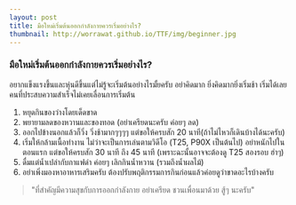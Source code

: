 ```yaml
---
layout: post
title: มือใหม่เริ่มต้นออกกำลังกายควรเริ่มอย่างไร?
thumbnail: http://worrawat.github.io/TTF/img/beginner.jpg
---
```


### มือใหม่เริ่มต้นออกกำลังกายควรเริ่มอย่างไร?
อยากแข็งแรงขึ้นและหุ่นดีขึ้นแต่ไม่รู้จะเริ่มต้นอย่างไรมั้ยครับ
อย่าคิดมาก ยิ่งคิดมากยิ่งเริ่มช้า เริ่มได้เลย
คนที่ประสบความสำเร็จไม่เคยเลื่อนการเริ่มต้น

 1. หยุดกินของว่างโดยเด็ดขาด
 2. พยายามลดของหวานและของทอด (อย่าเครียดนะครับ ค่อยๆ ลด)
 3. ออกไปข้างนอกแล้วก็วิ่ง วิ่งช้ามากๆๆๆๆ แต่ขอให้ครบสัก 20 นาที(ถ้าไม่ไหวก็เดินบ้างได้นะครับ)
 4. เริ่มให้กล้ามเนื้อทำงาน ไม่ว่าจะเป็นการเล่นตามวิดีโอ (T25, P90X
เป็นต้นไป) อย่าหนักไปในตอนแรก แต่ขอให้ครบสัก 30 นาที ถึง 45 นาที
(เพราะฉะนั้นอาจจะต้องดู T25 สองรอบ ฮ่าๆ)
 5. ดื่มแต่น้ำเปล่ากับกาแฟดำ ค่อยๆ เลิกกินน้ำหวาน (รวมถึงน้ำผลไม้)
 6. อย่าเพิ่งมองหาอาหารเสริมครับ
ต้องปรับพฤติกรรมการกินก่อนแล้วค่อยดูว่าขาดอะไรบ้างครับ

> "ที่สำคัญมีความสุขกับการออกกำลังกาย อย่าเครียด ชวนเพื่อนมาด้วย สู้ๆ นะครับ"
